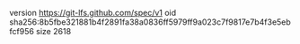 version https://git-lfs.github.com/spec/v1
oid sha256:8b5fbe321881b4f2891fa38a0836ff5979ff9a023c7f9817e7b4f3e5ebfcf956
size 2618
